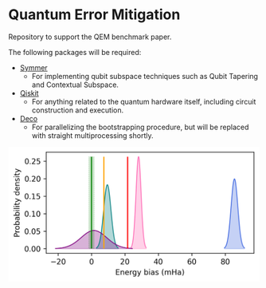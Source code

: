# Quantum Error Mitigation

Repository to support the QEM benchmark paper.

The following packages will be required:

- [Symmer](https://github.com/UCL-CCS/symmer)
  - For implementing qubit subspace techniques such as Qubit Tapering and Contextual Subspace.
- [Qiskit](https://github.com/Qiskit)
  - For anything related to the quantum hardware itself, including circuit construction and execution.
- [Deco](https://github.com/alex-sherman/deco)
  - For parallelizing the bootstrapping procedure, but will be replaced with straight multiprocessing shortly.

![](https://github.com/TimWeaving/quantum-error-mitigation/blob/main/plots/ibmq_kolkata_hist.png)
